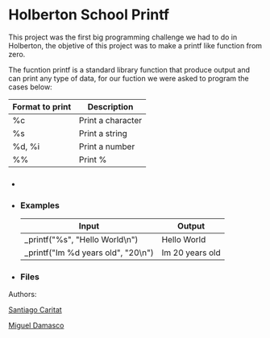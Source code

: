 <h1> Holberton School Printf </h1>

This project was the first big programming challenge we had to do in Holberton, the objetive of this project was to make a printf like function from zero.

The fucntion printf is a standard library function that produce output and can print any type of data, for our fuction we were asked to program the cases below:

| Format to print  |   Description    |
| ---------------- | ---------------- |
| %c               | Print a character|
| %s               | Print a string   |
| %d, %i           | Print a number   |
| %%               | Print %          |

<ul>
 <h3><li> </li></h3>
 <div><h3><li> Examples </li></h3>

 |                Input               |      Output      |
 | ---------------------------------  | ---------------- |
 | _printf("%s", "Hello World\n")     | Hello World      |
 | _printf("Im %d years old", "20\n") | Im 20 years old  |

 </div>
 <div><h3><li> Files </li></h3>
 
 </div>
</ul>

Authors:
<p><a href="https://github.com/SantiagoC16">Santiago Caritat</a></p>
<p><a href="https://github.com/Froggstar11">Miguel Damasco</a></p>
